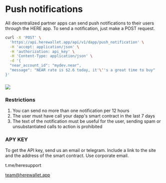 # Push notifications

All decentralized partner apps can send push notifications to their users through the HERE app. To send a notification, just make a POST request.

```bash
curl -X 'POST' \
  'https://api.herewallet.app/api/v1/dapp/push_notification' \
  -H 'accept: application/json' \
  -H 'authorization: api_key' \
  -H 'Content-Type: application/json' \
  -d '{
  "near_account_id": "mydev.near",
  "message": "NEAR rate is $2.6 today, it'\''s a great time to buy"
}'
```

### ![](<../.gitbook/assets/IMG\_8D06E74B8AEC-1 (1).jpeg>)

### Restrictions

1. You can send no more than one notification per 12 hours
2. The user must have call your dapp's smart contract in the last 7 days
3. The text of the notification must be useful for the user, sending spam or unsubstantiated calls to action is prohibited

### APY KEY

To get the API key, send us an email or telegram. Include a link to the site and the address of the smart contract. Use corporate email.

t.me/heresupport

team@herewallet.app
